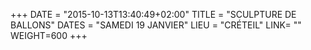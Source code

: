 +++
DATE = "2015-10-13T13:40:49+02:00"
TITLE = "SCULPTURE DE BALLONS"
DATES = "SAMEDI 19 JANVIER"
LIEU = "CRÉTEIL"
LINK= ""
WEIGHT=600
+++

